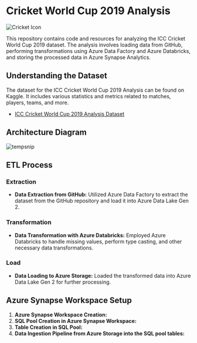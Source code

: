 # Cricket World Cup 2019 Analysis

![Cricket Icon](https://img.icons8.com/color/48/000000/cricket.png)

This repository contains code and resources for analyzing the ICC Cricket World Cup 2019 dataset. The analysis involves loading data from GitHub, performing transformations using Azure Data Factory and Azure Databricks, and storing the processed data in Azure Synapse Analytics.

## Understanding the Dataset

The dataset for the ICC Cricket World Cup 2019 Analysis can be found on Kaggle. It includes various statistics and metrics related to matches, players, teams, and more.

- [ICC Cricket World Cup 2019 Analysis Dataset](https://www.kaggle.com/code/venky73/icc-cricket-world-cup-2019-analysis)

## Architecture Diagram
![tempsnip](https://github.com/AjabNauman958/CWC-2019-Analysis/assets/114978635/85ae1cb3-7d95-4cb2-85b5-a8c154cd92b5)

## ETL Process

### Extraction

- **Data Extraction from GitHub:**
  Utilized Azure Data Factory to extract the dataset from the GitHub repository and load it into Azure Data Lake Gen 2.

### Transformation

- **Data Transformation with Azure Databricks:**
  Employed Azure Databricks to handle missing values, perform type casting, and other necessary data transformations.

### Load

- **Data Loading to Azure Storage:**
  Loaded the transformed data into Azure Data Lake Gen 2 for further processing.

## Azure Synapse Workspace Setup

1. **Azure Synapse Workspace Creation:**
2. **SQL Pool Creation in Azure Synapse Workspace:**
3. **Table Creation in SQL Pool:**
4. **Data Ingestion Pipeline from Azure Storage into the SQL pool tables:**

